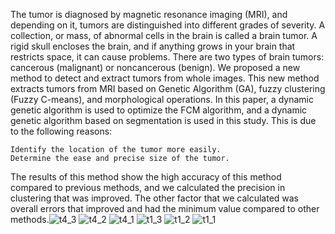 The tumor is diagnosed by magnetic resonance imaging (MRI), and depending on it, tumors are distinguished into different grades of severity. A collection, or mass, of abnormal cells in the brain is called a brain tumor. A rigid skull encloses the brain, and if anything grows in your brain that restricts space, it can cause problems. There are two types of brain tumors: cancerous (malignant) or noncancerous (benign). We proposed a new method to detect and extract tumors from whole images. This new method extracts tumors from MRI based on Genetic Algorithm (GA), fuzzy clustering (Fuzzy C-means), and morphological operations. In this paper, a dynamic genetic algorithm is used to optimize the FCM algorithm, and a dynamic genetic algorithm based on segmentation is used in this study. This is due to the following reasons:

    Identify the location of the tumor more easily.
    Determine the ease and precise size of the tumor.

The results of this method show the high accuracy of this method compared to previous methods, and we calculated the precision in clustering that was improved. The other factor that we calculated was overall errors that improved and had the minimum value compared to other methods.![t4_3](https://github.com/artmisamitis1/brain-tumor-detection/assets/85899385/e84410e1-968e-4cc6-afbc-d53c4a2dad94)
![t4_2](https://github.com/artmisamitis1/brain-tumor-detection/assets/85899385/cb1f6e09-1591-49ff-8d2a-e0199f4e23c8)
![t4_1](https://github.com/artmisamitis1/brain-tumor-detection/assets/85899385/94c05418-907f-4847-bbfb-09cbfc20ea62)
![t1_3](https://github.com/artmisamitis1/brain-tumor-detection/assets/85899385/de4884d9-7039-4cf2-91c5-c0354696e693)
![t1_2](https://github.com/artmisamitis1/brain-tumor-detection/assets/85899385/b09227e5-5cf5-4015-9420-a345f60bf01f)
![t1_1](https://github.com/artmisamitis1/brain-tumor-detection/assets/85899385/b5f1cbf8-fba0-40eb-a864-f91c013ef574)
